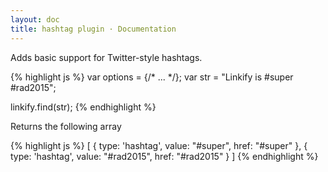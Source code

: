 ```yaml
---
layout: doc
title: hashtag plugin · Documentation
---
```


Adds basic support for Twitter-style hashtags.

{% highlight js %}
var options = {/* ... */};
var str = "Linkify is #super #rad2015";

linkify.find(str);
{% endhighlight %}

Returns the following array

{% highlight js %}
[
  {
    type: 'hashtag',
    value: "#super",
    href: "#super"
  },
  {
    type: 'hashtag',
    value: "#rad2015",
    href: "#rad2015"
  }
]
{% endhighlight %}
